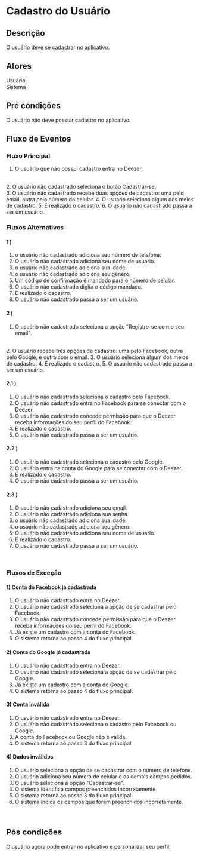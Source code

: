 #  Cadastro do Usuário
<div class="line"></div>

##  Descrição

O usuário deve se cadastrar no aplicativo.

##  Atores

Usuário
<br>
Sistema

##  Pré condições

O usuário não deve possuir cadastro no aplicativo.

##  Fluxo de Eventos

### Fluxo Principal
1. O usuário que não possui cadastro entra no Deezer.
<br>
2. O usuário não cadastrado seleciona o botão Cadastrar-se.
<br>
3. O usuário não cadastrado recebe duas opções de cadastro: uma pelo email, outra pelo número do celular.
4. O usuário seleciona algum dos meios de cadastro.
5. É realizado o cadastro.
6. O usuário não cadastrado passa a ser um usuário.
<br>

### Fluxos Alternativos 

#### 1 )

1. o usuário não cadastrado adiciona seu número de telefone.
2. O usuário não cadastrado adiciona seu nome de usuário.
3. o usuário não cadastrado adiciona sua idade.
4. o usuário não cadastrado adiciona seu gênero.
5. Um código de confirmação é mandado para o número de celular.
6. O usuário não cadastrado digita o código mandado.
7. É realizado o cadastro.
8. O usuário não cadastrado passa a ser um usuário.

#### 2 )

1. O usuário não cadastrado seleciona a opção "Registre-se com o seu email".
<br>
2. O usuário recebe três opções de cadastro: uma pelo Facebook, outra pelo Google, e outra com o email.
3. O usuário seleciona algum dos meios de cadastro.
4. É realizado o cadastro.
5. O usuário não cadastrado passa a ser um usuário.


#### 2.1 )

1. O usuário não cadastrado seleciona o cadastro pelo Facebook.
2. O usuário não cadastrado entra no Facebook para se conectar com o Deezer.
3. O usuário não cadastrado concede permissão para que o Deezer receba informações do seu perfil do Facebook.
4. É realizado o cadastro.
5. O usuário não cadastrado passa a ser um usuário.

#### 2.2 )

1. O usuário não cadastrado seleciona o cadastro pelo Google.
2. O usuário entra na conta do Google para se conectar com o Deezer.
3. É realizado o cadastro.
4. O usuário não cadastrado passa a ser um usuário.

#### 2.3 )

1. O usuário não cadastrado adiciona seu email.
2. O usuário não cadastrado adiciona sua senha.
3. o usuário não cadastrado adiciona sua idade.
4. o usuário não cadastrado adiciona seu gênero.
5. O usuário não cadastrado adiciona seu nome de usuário.
6. É realizado o cadastro.
7. O usuário não cadastrado passa a ser um usuário.
<br>

### Fluxos de Exceção  

#### 1) Conta do Facebook já cadastrada

1. O usuário não cadastrado entra no Deezer.
2. O usuário não cadastrado seleciona a opção de se cadastrar pelo Facebook.
3. O usuário não cadastrado concede permissão para que o Deezer receba informações do seu perfil do Facebook.
4. Já existe um cadastro com a conta do Facebook.
5. O sistema retorna ao passo 4 do fluxo principal.

#### 2) Conta do Google já cadastrada

1. O usuário não cadastrado entra no Deezer.
2. O usuário não cadastrado seleciona a opção de se cadastrar pelo Google.
4. Já existe um cadastro com a conta do Google.
5. O sistema retorna ao passo 4 do fluxo principal.

#### 3) Conta inválida
1. O usuário não cadastrado entra no Deezer.
2. O usuário não cadastrado seleciona o cadastro pelo Facebook ou Google.
3. A conta do Facebook ou Google não é válida.
4. O sistema retorna ao passo 3 do fluxo principal



#### 4) Dados inválidos
1. O usuário seleciona a opção de se cadastrar com o número de telefone.
2. O usuário adiciona seu número de celular e os demais campos pedidos.
3. O usuário seleciona a opção "Cadastrar-se".
4. O sistema identifica campos preenchidos incorretamente
5. O sistema retorna ao passo 3 do fluxo principal
6. O sistema indica os campos que foram preenchidos incorretamente.

<br>

## Pós condições
O usuário agora pode entrar no aplicativo e personalizar seu perfil. 
